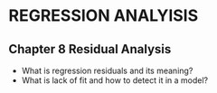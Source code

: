 # REGRESSION ANALYISIS 


## Chapter 8 Residual Analysis

- What is regression residuals and its meaning?
- What is lack of fit and how to detect it in a model?
